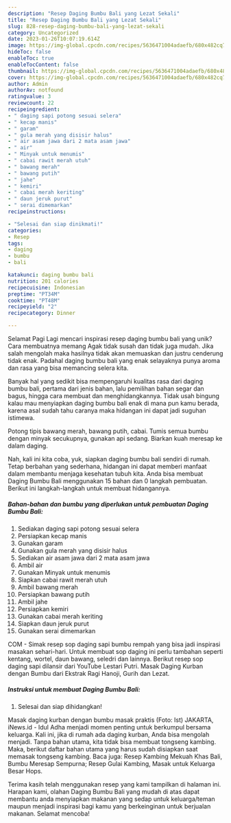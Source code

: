 ```yaml
---
description: "Resep Daging Bumbu Bali yang Lezat Sekali"
title: "Resep Daging Bumbu Bali yang Lezat Sekali"
slug: 828-resep-daging-bumbu-bali-yang-lezat-sekali
category: Uncategorized
date: 2023-01-26T10:07:19.614Z
image: https://img-global.cpcdn.com/recipes/5636471004adaefb/680x482cq70/daging-bumbu-bali-foto-resep-utama.jpg
hideToc: false
enableToc: true
enableTocContent: false
thumbnail: https://img-global.cpcdn.com/recipes/5636471004adaefb/680x482cq70/daging-bumbu-bali-foto-resep-utama.jpg
cover: https://img-global.cpcdn.com/recipes/5636471004adaefb/680x482cq70/daging-bumbu-bali-foto-resep-utama.jpg
author: Admin
authorAv: notfound
ratingvalue: 3
reviewcount: 22
recipeingredient:
- " daging sapi potong sesuai selera"
- " kecap manis"
- " garam"
- " gula merah yang disisir halus"
- " air asam jawa dari 2 mata asam jawa"
- " air"
- " Minyak untuk menumis"
- " cabai rawit merah utuh"
- " bawang merah"
- " bawang putih"
- " jahe"
- " kemiri"
- " cabai merah keriting"
- " daun jeruk purut"
- " serai dimemarkan"
recipeinstructions:

- "Selesai dan siap dinikmati!"
categories:
- Resep
tags:
- daging
- bumbu
- bali

katakunci: daging bumbu bali 
nutrition: 201 calories
recipecuisine: Indonesian
preptime: "PT34M"
cooktime: "PT48M"
recipeyield: "2"
recipecategory: Dinner

---
```



Selamat Pagi Lagi mencari inspirasi resep daging bumbu bali yang unik? Cara membuatnya memang Agak tidak susah dan tidak juga mudah. Jika salah mengolah maka hasilnya tidak akan memuaskan dan justru cenderung tidak enak. Padahal daging bumbu bali yang enak selayaknya punya aroma dan rasa yang bisa memancing selera kita.


Banyak hal yang sedikit bisa mempengaruhi kualitas rasa dari daging bumbu bali, pertama dari jenis bahan, lalu pemilihan bahan segar dan bagus, hingga cara membuat dan menghidangkannya. Tidak usah bingung kalau mau menyiapkan daging bumbu bali enak di mana pun kamu berada, karena asal sudah tahu caranya maka hidangan ini dapat jadi suguhan istimewa.

Potong tipis bawang merah, bawang putih, cabai. Tumis semua bumbu dengan minyak secukupnya, gunakan api sedang. Biarkan kuah meresap ke dalam daging.


Nah, kali ini kita coba, yuk, siapkan daging bumbu bali sendiri di rumah. Tetap berbahan yang sederhana, hidangan ini dapat memberi manfaat dalam membantu menjaga kesehatan tubuh kita. Anda bisa membuat Daging Bumbu Bali menggunakan 15 bahan dan 0 langkah pembuatan. Berikut ini langkah-langkah untuk membuat hidangannya.

<!--inarticleads1-->

##### Bahan-bahan dan bumbu yang diperlukan untuk pembuatan Daging Bumbu Bali:

1. Sediakan  daging sapi potong sesuai selera
1. Persiapkan  kecap manis
1. Gunakan  garam
1. Gunakan  gula merah yang disisir halus
1. Sediakan  air asam jawa dari 2 mata asam jawa
1. Ambil  air
1. Gunakan  Minyak untuk menumis
1. Siapkan  cabai rawit merah utuh
1. Ambil  bawang merah
1. Persiapkan  bawang putih
1. Ambil  jahe
1. Persiapkan  kemiri
1. Gunakan  cabai merah keriting
1. Siapkan  daun jeruk purut
1. Gunakan  serai dimemarkan


COM - Simak resep sop daging sapi bumbu rempah yang bisa jadi inspirasi masakan sehari-hari. Untuk membuat sop daging ini perlu tambahan seperti kentang, wortel, daun bawang, seledri dan lainnya. Berikut resep sop daging sapi dilansir dari YouTube Lestari Putri. Masak Daging Kurban dengan Bumbu dari Ekstrak Ragi Hanoji, Gurih dan Lezat. 

<!--inarticleads2-->

##### Instruksi untuk membuat Daging Bumbu Bali:


1. Selesai dan siap dihidangkan!

Masak daging kurban dengan bumbu masak praktis (Foto: Ist) JAKARTA, iNews.id - Idul Adha menjadi momen penting untuk berkumpul bersama keluarga. Kali ini, jika di rumah ada daging kurban, Anda bisa mengolah menjadi. Tanpa bahan utama, kita tidak bisa membuat tongseng kambing. Maka, berikut daftar bahan utama yang harus sudah disiapkan saat memasak tongseng kambing. Baca juga: Resep Kambing Mekuah Khas Bali, Bumbu Meresap Sempurna; Resep Gulai Kambing, Masak untuk Keluarga Besar Hops. 

Terima kasih telah menggunakan resep yang kami tampilkan di halaman ini. Harapan kami, olahan Daging Bumbu Bali yang mudah di atas dapat membantu anda menyiapkan makanan yang sedap untuk keluarga/teman maupun menjadi inspirasi bagi kamu yang berkeinginan untuk berjualan makanan. Selamat mencoba!
